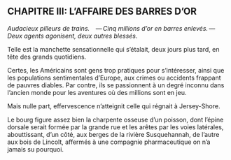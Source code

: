 ## CHAPITRE III: L’AFFAIRE DES BARRES D’OR

_Audacieux pilleurs de trains. — Cinq millions d’or en barres enlevés. — Deux agents agonisent, deux autres blessés_.

Telle est la manchette sensationnelle qui s’étalait, deux jours plus tard, en tête des grands quotidiens.

Certes, les Américains sont gens trop pratiques pour s’intéresser, ainsi que les populations sentimentales d’Europe, aux crimes ou accidents frappant de pauvres diables. Par contre, ils se passionnent à un degré inconnu dans l’ancien monde pour les aventures où des millions sont en jeu.

Mais nulle part, effervescence n’atteignit celle qui régnait à Jersey-Shore.

Le bourg figure assez bien la charpente osseuse d’un poisson, dont l’épine dorsale serait formée par la grande rue et les arêtes par les voies latérales, abouttissant, d’un côté, aux berges de la rivière Susquehannah, de l’autre aux bois de Lincolt, affermés à une compagnie pharmaceutique on n’a jamais su pourquoi.
